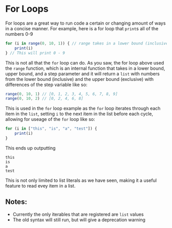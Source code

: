 # For Loops

For loops are a great way to run code a certain or changing amount of ways in a concise manner. For example, here is a for loop that `print`s all of the numbers 0-9
```js
for (i in range(0, 10, 1)) { // range takes in a lower bound (inclusive), and upperbound (exclusive), and a step size are returns an int array
	print(i)
} // This will print 0 - 9
```
This is not all that the `for` loop can do. As you saw, the for loop above used the `range` function, which is an internal function that takes in a lower bound, upper bound, and a step parameter and it will return a `list` with numbers from the lower bound (inclusive) and the upper bound (exclusive) with differences of the step variable like so:
```js
range(0, 10, 1) // [0, 1, 2, 3, 4, 5, 6, 7, 8, 9]
range(0, 10, 2) // [0, 2, 4, 6, 8]
```
This is used in the `for` loop example as the `for` loop iterates through each item in the `list`, setting `i` to the next item in the list before each cycle, allowing for useage of the `for` loop like so:
```js
for (i in ["this", "is", "a", "test"]) {
	print(i)
}
```
This ends up outputting
```
this
is
a
test
```
This is not only limited to list literals as we have seen, making it a useful feature to read evey item in a list.

## Notes:
- Currently the only iterables that are registered are `list` values
- The old syntax will still run, but will give a deprecation warning
